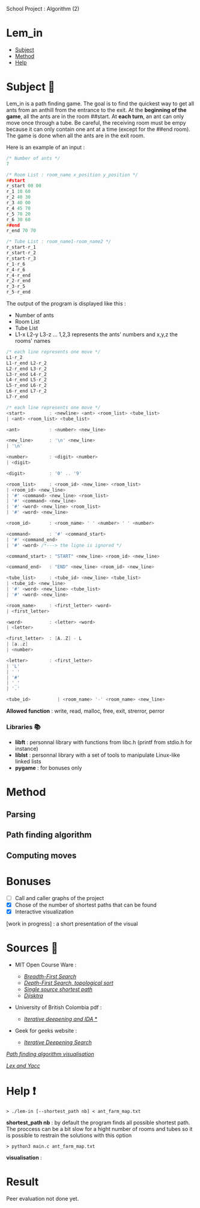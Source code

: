 School Project : Algorithm (2)

#   Lem_in
* [Subject](#subject)
* [Method](#method)
* [Help](#help)

#   Subject   :pushpin:

Lem_in is a path finding game. The goal is to find the quickest way to get all ants from an anthill from the entrance to the exit. At the **beginning of the game**, all the ants are in the room ##start. At **each turn**, an ant can only move once through a tube. Be careful, the receiving room must be empy because it can only contain one ant at a time (except for the ##end room). The game is done when all the ants are in the exit room.

Here is an example of an input :
```C
/* Number of ants */
7

/* Room List : room_name x_position y_position */
##start
r_start 00 00
r_1 10 60
r_2 40 30
r_3 40 00
r_4 45 70
r_5 70 20
r_6 30 60
##end
r_end 70 70

/* Tube List : room_name1-room_name2 */
r_start-r_1
r_start-r_2
r_start-r_3
r_1-r_6
r_4-r_6
r_4-r_end
r_2-r_end
r_3-r_5
r_5-r_end
```

The output of the program is displayed like this :
- Number of ants
- Room List
- Tube List
- L1-x L2-y L3-z ... 1,2,3 represents the ants' numbers and x,y,z the rooms' names

```C
/* each line represents one move */
L1-r_2
L1-r_end L2-r_2
L2-r_end L3-r_2
L3-r_end L4-r_2
L4-r_end L5-r_2
L5-r_end L6-r_2
L6-r_end L7-r_2
L7-r_end
```

```C
/* each line represents one move */
<start>         : <newline> <ant> <room_list> <tube_list>
| <ant> <room_list> <tube_list>

<ant>           : <number> <new_line>

<new_line>      : '\n' <new_line>
| '\n'

<number>        : <digit> <number>
| <digit>

<digit>         : '0' .. '9'

<room_list>     : <room_id> <new_line> <room_list>
| <room_id> <new_line>
| '#' <command> <new_line> <room_list>
| '#' <command> <new_line>
| '#' <word> <new_line> <room_list>
| '#' <word> <new_line>

<room_id>       : <room_name> ' ' <number> ' ' <number>

<command>       : '#' <command_start>
| '#' <command_end>
| '#' <word> /*---> the ligne is ignored */

<command_start> : "START" <new_line> <room_id> <new_line>

<command_end>   : "END" <new_line> <room_id> <new_line>

<tube_list>     : <tube_id> <new_line> <tube_list>
| <tube_id> <new_line>
| '#' <word> <new_line> <tube_list>
| '#' <word> <new_line>

<room_name>     : <first_letter> <word>
| <first_letter>

<word>          : <letter> <word>
| <letter>

<first_letter>  : [A..Z] - L
| [a..z]
| <number>

<letter>        : <first_letter>
| 'L'
| ' '
| '#'
| '_'
| '.'

<tube_id>          | <room_name> '-' <room_name> <new_line>
```

**Allowed function** : write, read, malloc, free, exit, strerror, perror

### Libraries :books:
- **libft** : personnal library with functions from libc.h (printf from stdio.h for instance)
- **liblst** : personnal library with a set of tools to manipulate Linux-like linked lists
- **pygame** : for bonuses only

#  Method

## Parsing

## Path finding algorithm

## Computing moves

#  Bonuses

- [ ] Call and caller graphs of the project
- [x] Chose of the number of shortest paths that can be found
- [x] Interactive visualization

[work in progress] : a short presentation of the visual

#  Sources :bookmark_tabs:

- MIT Open Course Ware :
	- [*Breadth-First Search*](https://www.youtube.com/watch?v=s-CYnVz-uh4&list=PLUl4u3cNGP61Oq3tWYp6V_F-5jb5L2iHb&index=13)
	- [*Depth-First Search, topological sort*](https://www.youtube.com/watch?v=AfSk24UTFS8&index=14&list=PLUl4u3cNGP61Oq3tWYp6V_F-5jb5L2iHb)
	- [*Single source shortest path*](https://www.youtube.com/watch?v=Aa2sqUhIn-E&index=15&list=PLUl4u3cNGP61Oq3tWYp6V_F-5jb5L2iHb)
	- [*Djisktra*](https://www.youtube.com/watch?v=2E7MmKv0Y24&list=PLUl4u3cNGP61Oq3tWYp6V_F-5jb5L2iHb&index=16)
- University of British Colombia pdf : 
	- [*Iterative deepening and IDA* *](http://www.cs.ubc.ca/~mack/CS322/lectures/2-Search6.pdf)

- Geek for geeks website :
	- [*Iterative Deepening Search*](http://www.geeksforgeeks.org/iterative-deepening-searchids-iterative-deepening-depth-first-searchiddfs/)

[*Path finding algorithm visualisation*](https://qiao.github.io/PathFinding.js/visual/)

[*Lex and Yacc*](http://www.linux-france.org/article/devl/lexyacc/minimanlexyacc.html#toc2)

# Help :heavy_exclamation_mark:
	> ./lem-in [--shortest_path nb] < ant_farm_map.txt 

**shortest_path nb** : by default the program finds all possible shortest path. The proccess can be a bit slow for a hight number of rooms and tubes so it is possible to restrain the solutions with this option

	> python3 main.c ant_farm_map.txt

**visualisation** :
#  Result
Peer evaluation not done yet.
